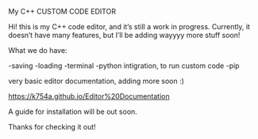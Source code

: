 My C++ CUSTOM CODE EDITOR

Hi! this is my C++ code editor, and it’s still a work in progress. Currently, it doesn’t have many features, but I’ll be adding wayyyy more stuff soon!

What we do have:

-saving
-loading
-terminal
-python intigration, to run custom code
-pip


very basic editor documentation, adding more soon :)

https://k754a.github.io/Editor%20Documentation

A guide for installation will be out soon.

Thanks for checking it out!
